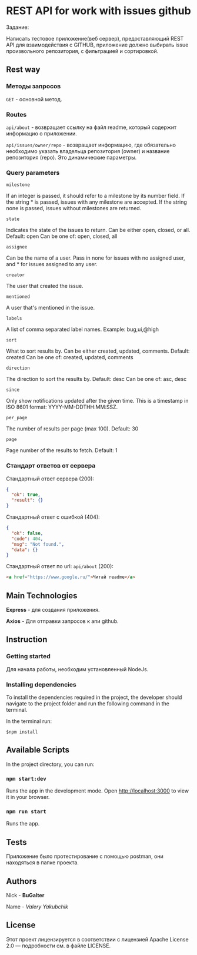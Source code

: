 # REST API for work with issues github

Задание:

Написать тестовое приложение(веб сервер), предоставляющий REST API для взаимодействия с GITHUB, приложение должно выбирать issue произвольного репозитория, с фильтрацией и сортировкой.

## Rest way

### Методы запросов

`GET` - основной метод.

### Routes

`api/about` - возвращает ссылку на файл readme, который содержит информацио о приложении.

`api/issues/owner/repo` - возвращает информацию, где обязательно необходимо указать владельца
репозитория (owner) и название репозитория (repo). Это динамические параметры.

### Query parameters

`milestone`

If an integer is passed, it should refer to a milestone by its number field. If the string \* is passed, issues with any milestone are accepted. If the string none is passed, issues without milestones are returned.

`state`

Indicates the state of the issues to return. Can be either open, closed, or all.
Default: open
Can be one of: open, closed, all

`assignee`

Can be the name of a user. Pass in none for issues with no assigned user, and \* for issues assigned to any user.

`creator`

The user that created the issue.

`mentioned`

A user that's mentioned in the issue.

`labels`

A list of comma separated label names. Example: bug,ui,@high

`sort`

What to sort results by. Can be either created, updated, comments.
Default: created
Can be one of: created, updated, comments

`direction`

The direction to sort the results by.
Default: desc
Can be one of: asc, desc

`since`

Only show notifications updated after the given time. This is a timestamp in ISO 8601 format: YYYY-MM-DDTHH:MM:SSZ.

`per_page`

The number of results per page (max 100).
Default: 30

`page`

Page number of the results to fetch.
Default: 1

### Стандарт ответов от сервера

Стандартный ответ сервера (200):

```json
{
  "ok": true,
  "result": {}
}
```

Стандартный ответ с ошибкой (404):

```json
{
  "ok": false,
  "code": 404,
  "msg": "Not found.",
  "data": {}
}
```

Стандартный ответ по url: `api/about` (200):

```html
<a href="https://www.google.ru/">Читай readme</a>
```

## Main Technologies

**Express** - для создания приложения.

**Axios** - Для отправки запросов к апи github.

## Instruction

### Getting started

Для начала работы, необходим установленный NodeJs.

### Installing dependencies

To install the dependencies required in the project, the developer should navigate to the project folder and run the following command in the terminal.

In the terminal run:

```shell
$npm install
```

## Available Scripts

In the project directory, you can run:

### `npm start:dev`

Runs the app in the development mode.
Open [http://localhost:3000](http://localhost:3000) to view it in your browser.

### `npm run start`

Runs the app.

## Tests

Приложение было протестирование с помощью postman, они находяться в папке проекта.

## Authors

Nick - **BuGalter**

Name - _Valery Yakubchik_

## License

Этот проект лицензируется в соответствии с лицензией Apache License 2.0 — подробности
см. в файле LICENSE.
